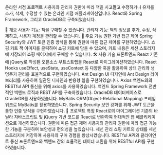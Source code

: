 온라인 서점 프로젝트
사용자와 관리자 권한에 따라 책을 사고팔고 수정하거나 유저를 추가, 삭제, 수정할 수 있는 온라인 서점 애플리케이션입니다. React와 Spring Framework, 그리고 OracleDB로 구축되었습니다.

📌 개요
사용자 기능: 책을 구매할 수 있습니다.
관리자 기능: 책의 정보를 추가, 수정, 삭제하고, 사용자 계정을 관리할 수 있습니다.
🎯 주요 기능
권한 기반 접근 제어
Spring Security와 JWT 토큰 인증 방식을 통해 권한에 따른 접근 제어를 구현하였습니다.
쇼핑 카트
책 이미지를 클릭하여 쇼핑 카트에 담을 수 있으며, 카트 내용은 세션 스토리지에 저장되어 쇼핑 페이지에서 구매할 수 있습니다.
🛠 사용 기술
프론트엔드
React
기존에 jQuery로 작성된 오픈소스 부트스트랩을 React로 마이그레이션하였습니다.
React Hooks
useEffect, useState, useContext 등 다양한 훅을 활용하여 상태 관리와 생명주기 관리를 효율적으로 구현하였습니다.
Ant Design
UI 디자인에 Ant Design 라이브러리를 사용하여 일관된 디자인과 반응형 웹을 구현하였습니다.
Axios
백엔드와의 RESTful API 통신을 위해 axios를 사용하였습니다.
백엔드
Spring Framework
전반적인 백엔드 로직과 REST API를 구축하였습니다.
OracleDB
데이터베이스로 OracleDB를 사용하였습니다.
MyBatis
ORM(Object-Relational Mapping) 프레임워크로 MyBatis를 활용하였습니다.
Spring Security
보안 강화를 위해 JWT 토큰을 통한 인증 방식을 구현하였습니다.
🚀 프로젝트 특징
React로의 마이그레이션
기존의 바닐라 자바스크립트 및 jQuery 기반 코드를 React로 변환하여 현대적인 웹 애플리케이션으로 개선하였습니다.
권한에 따른 접근 제어
사용자와 관리자 권한에 따라 접근 가능한 기능을 구분하여 보안성과 편의성을 높였습니다.
세션 관리
쇼핑 카트의 상태를 세션 스토리지에 저장하여 사용자의 구매 경험을 향상시켰습니다.
RESTful API와 클라이언트 통신
프론트엔드와 백엔드 간의 효율적인 데이터 교환을 위해 RESTful API를 구현하였습니다.
